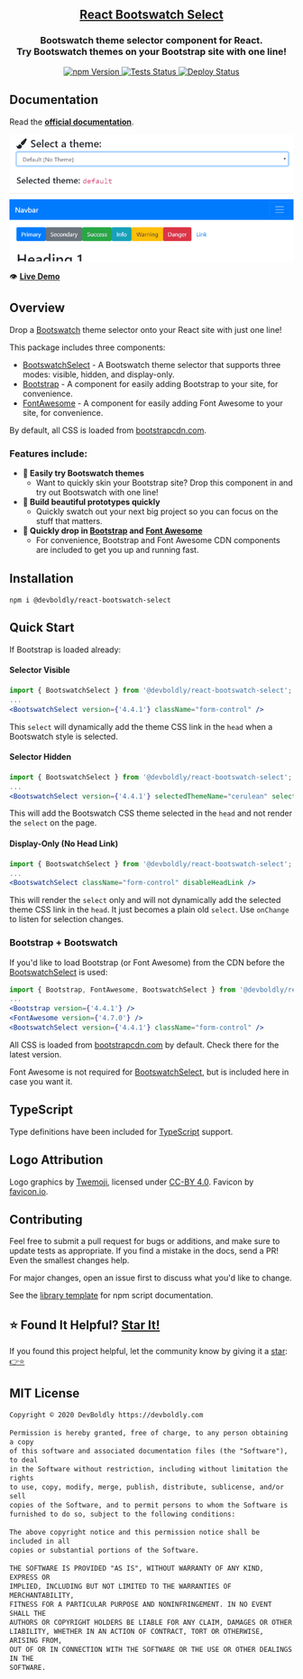<h2 align="center">
  <a href="https://github.com/devboldly/react-bootswatch-select">React Bootswatch Select</a>
</h2>
<h3 align="center">
  Bootswatch theme selector component for React.<br/>Try Bootswatch themes on your Bootstrap site with one line!
</h3>
<p align="center">
  <a href="https://badge.fury.io/js/%40devboldly%2Freact-bootswatch-select">
    <img src="https://badge.fury.io/js/%40devboldly%2Freact-bootswatch-select.svg" alt="npm Version"/>
  </a>
  <a href="https://github.com/devboldly/react-bootswatch-select/actions?query=workflow%3ATests">
    <img src="https://github.com/devboldly/react-bootswatch-select/workflows/Tests/badge.svg" alt="Tests Status"/>
  </a>
  <a href="https://github.com/devboldly/react-bootswatch-select/actions?query=workflow%3ADeploy">
    <img src="https://github.com/devboldly/react-bootswatch-select/workflows/Deploy/badge.svg" alt="Deploy Status"/>
  </a>
</p>

## Documentation

Read the **[official documentation](https://devboldly.github.io/react-bootswatch-select/)**.

<a href="https://devboldly.github.io/react-bootswatch-select-demo/" target="_blank" rel="noopener noreferrer"><img src="./src/__docz__/images/demo.gif" /></a>

👁️ **[Live Demo](https://devboldly.github.io/react-bootswatch-select/ExampleComponent#example)**

## Overview

Drop a [Bootswatch](https://bootswatch.com/) theme selector onto your React site with just one line!

This package includes three components:

- [BootswatchSelect](https://devboldly.github.io/react-bootswatch-select/BootswatchSelect) - A Bootswatch theme selector that supports three modes: visible, hidden, and display-only.
- [Bootstrap](https://devboldly.github.io/react-bootswatch-select/Bootstrap) - A component for easily adding Bootstrap to your site, for convenience.
- [FontAwesome](https://devboldly.github.io/react-bootswatch-select/FontAwesome) - A component for easily adding Font Awesome to your site, for convenience.

By default, all CSS is loaded from [bootstrapcdn.com](https://www.bootstrapcdn.com/).

### Features include:

- **🎨 Easily try Bootswatch themes**
  - Want to quickly skin your Bootstrap site? Drop this component in and try out Bootswatch with one line!
- **🌠 Build beautiful prototypes quickly**
  - Quickly swatch out your next big project so you can focus on the stuff that matters.
- **🎁 Quickly drop in [Bootstrap](https://devboldly.github.io/react-bootswatch-select/Bootstrap) and [Font Awesome](https://devboldly.github.io/react-bootswatch-select/FontAwesome)**
  - For convenience, Bootstrap and Font Awesome CDN components are included to get you up and running fast.

## Installation

```
npm i @devboldly/react-bootswatch-select
```

## Quick Start

If Bootstrap is loaded already:

#### Selector Visible

```jsx
import { BootswatchSelect } from '@devboldly/react-bootswatch-select';
...
<BootswatchSelect version={'4.4.1'} className="form-control" />
```

This `select` will dynamically add the theme CSS link in the `head` when a Bootswatch style is selected.

#### Selector Hidden

```jsx
import { BootswatchSelect } from '@devboldly/react-bootswatch-select';
...
<BootswatchSelect version={'4.4.1'} selectedThemeName="cerulean" selectorHidden />
```

This will add the Bootswatch CSS theme selected in the `head` and not render the `select` on the page.

#### Display-Only (No Head Link)

```jsx
import { BootswatchSelect } from '@devboldly/react-bootswatch-select';
...
<BootswatchSelect className="form-control" disableHeadLink />
```

This will render the `select` only and will not dynamically add the selected theme CSS link in the `head`. It just becomes a plain old `select`. Use `onChange` to listen for selection changes.

### Bootstrap + Bootswatch

If you'd like to load Bootstrap (or Font Awesome) from the CDN before the [BootswatchSelect](https://devboldly.github.io/react-bootswatch-select/BootswatchSelect) is used:

```jsx
import { Bootstrap, FontAwesome, BootswatchSelect } from '@devboldly/react-bootswatch-select';
...
<Bootstrap version={'4.4.1'} />
<FontAwesome version={'4.7.0'} />
<BootswatchSelect version={'4.4.1'} className="form-control" />
```

All CSS is loaded from [bootstrapcdn.com](https://www.bootstrapcdn.com/) by default. Check there for the latest version.

Font Awesome is not required for [BootswatchSelect](https://devboldly.github.io/react-bootswatch-select/BootswatchSelect), but is included here in case you want it.

## TypeScript

Type definitions have been included for [TypeScript](https://www.typescriptlang.org/) support.

## Logo Attribution

Logo graphics by [Twemoji](https://github.com/twitter/twemoji), licensed under [CC-BY 4.0](https://creativecommons.org/licenses/by/4.0/). Favicon by [favicon.io](https://favicon.io/emoji-favicons/).

## Contributing

Feel free to submit a pull request for bugs or additions, and make sure to update tests as appropriate. If you find a mistake in the docs, send a PR! Even the smallest changes help.

For major changes, open an issue first to discuss what you'd like to change.

See the [library template](https://tinyurl.com/ya3k258d) for npm script documentation.

## ⭐ Found It Helpful? [Star It!](https://github.com/devboldly/react-bootswatch-select/stargazers)

If you found this project helpful, let the community know by giving it a [star](https://github.com/devboldly/react-bootswatch-select/stargazers): [👉⭐](https://github.com/devboldly/react-bootswatch-select/stargazers)

## MIT License

```
Copyright © 2020 DevBoldly https://devboldly.com

Permission is hereby granted, free of charge, to any person obtaining a copy
of this software and associated documentation files (the "Software"), to deal
in the Software without restriction, including without limitation the rights
to use, copy, modify, merge, publish, distribute, sublicense, and/or sell
copies of the Software, and to permit persons to whom the Software is
furnished to do so, subject to the following conditions:

The above copyright notice and this permission notice shall be included in all
copies or substantial portions of the Software.

THE SOFTWARE IS PROVIDED "AS IS", WITHOUT WARRANTY OF ANY KIND, EXPRESS OR
IMPLIED, INCLUDING BUT NOT LIMITED TO THE WARRANTIES OF MERCHANTABILITY,
FITNESS FOR A PARTICULAR PURPOSE AND NONINFRINGEMENT. IN NO EVENT SHALL THE
AUTHORS OR COPYRIGHT HOLDERS BE LIABLE FOR ANY CLAIM, DAMAGES OR OTHER
LIABILITY, WHETHER IN AN ACTION OF CONTRACT, TORT OR OTHERWISE, ARISING FROM,
OUT OF OR IN CONNECTION WITH THE SOFTWARE OR THE USE OR OTHER DEALINGS IN THE
SOFTWARE.
```